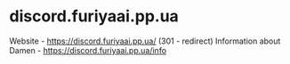 # discord.furiyaai.pp.ua
Website - https://discord.furiyaai.pp.ua/ (301 - redirect)
Information about Damen - https://discord.furiyaai.pp.ua/info
